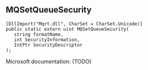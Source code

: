 ## MQSetQueueSecurity

```
[DllImport("Mqrt.dll", CharSet = CharSet.Unicode)]
public static extern uint MQSetQueueSecurity(
   string formatName,
   int SecurityInformation,
   IntPtr SecurityDescriptor
);
```

Microsoft documentation: (TODO)
